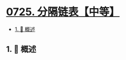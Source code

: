 # [0725. 分隔链表【中等】](https://github.com/Tdahuyou/TNotes.leetcode/tree/main/notes/0725.%20%E5%88%86%E9%9A%94%E9%93%BE%E8%A1%A8%E3%80%90%E4%B8%AD%E7%AD%89%E3%80%91)

<!-- region:toc -->

- [1. 📝 概述](#1--概述)

<!-- endregion:toc -->

## 1. 📝 概述
